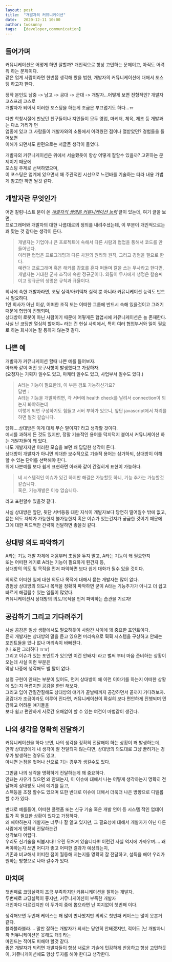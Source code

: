 ```yaml
---
layout: post
title:  "개발자의 커뮤니케이션"
date:   2020-12-11 10:00
author: twosunny
tags:	[developer,communication]
---
```


## 들어가며
커뮤니케이션은 어떻게 하면 잘할까? 개인적으로 항상 고민하는 문제이고, 아직도 어려워 하는 문제이다.     
같은 업계 사람이라면 한번쯤 생각해 봤을 법한, 개발자의 커뮤니케이션에 대해서 포스팅 하고자 한다.  

정작 본인도 남중 -> 남고 -> 공대 -> 군대 -> 개발자...어떻게 보면 전형적인? 개발자 코스프레 코스로    
개발자가 되어서 이러한 포스팅을 하는게 조금은 부끄럽기도 하다...ㅠ  

다만 학창시절에 만났던 친구들이나 지인들이 모두 영업, 마케터, 체육, 제조 등 개발과는 다소 거리가 먼  
업종에 있고 그 사람들이 개발자와의 소통에서 어려웠던 점이나 열받았던? 경험들을 들어보면  
이해가 되면서도 한편으로는 서글픈 생각이 들었다.    

개발자의 커뮤니케이션은 위에서 서술했듯이 항상 어떻게 잘할수 있을까? 고민하는 문제이기 때문에  
포스팅 주제로 선택하였으며,     
이 포스팅은 업계에 있으면서 꽤 주관적인 시선으로 느낀바를 기술하는 터라 내용 가볍게 참고만 하면 될것 같다.  


## 개발자란 무엇인가
어떤 칼럼니스트 분이 쓴 *[개발자의 생명은 커뮤니케이션 능력](https://zdnet.co.kr/view/?no=20160425094045)* 글이 있는데, 여기 글을 보면,  
프로그래머와 개발자의 대한 나름대로의 정의를 내려주셨는데, 이 부분이 개인적으로는 꽤 맞는 것 같다는 생각이 든다.  

>개발자는 기업이나 큰 프로젝트에 속해서 다른 사람과 협업을 통해서 코드를 만들어낸다.  
>이러한 협업은 프로그래밍과 다른 차원의 원리와 원칙, 그리고 경험을 필요로 한다.   
>예컨대 프로그래머 혹은 해커를 강호를 혼자 떠돌며 칼을 쓰는 무사라고 한다면,   
>개발자는 거대한 군사 조직에 속한 정규군이다. 외톨이 무사에게 생명은 칼솜씨이고 정규군의 생명은 규칙과 규율이다.  

회사에 속한 개발자라면, 코딩 실력/아키텍쳐 실력 뿐 아니라 커뮤니케이션 능력도 반드시 필요하다.    
1인 회사가 아닌 이상, 어떠한 조직 또는 어떠한 그룹에 반드시 속해 있을것이고 그러기 때문에 협업이 진행되며,  
상대방이 로봇이 아닌 사람이기 때문에 어떻게든 협업시에 커뮤니케이션은 늘 존재한다.   
사실 난 코딩만 열심히 할꺼야~ 라는 건 현실 사회에서, 특히 여러 협업부서와 일이 필요로 하는 회사에는 잘 통하지 않는것 같다.    

## 나쁜 예
개발자가 커뮤니케이션 할때 나쁜 예를 들어보자.  
아래와 같이 어떤 요구사항이 발생했다고 가정하자.  
(요청자는 기획자 일수도 있고, 마케터 일수도 있고, 사업부서 일수도 있다.)    

>A라는 기능이 필요한데, 이 부분 검토 가능하신가요?  
>답변 :  
>A라는 기능을 개발하려면, 각 서버에 health check를 날려서 connection이 되는지 봐야하는데  
>이렇게 되면 구성하기도 힘들고 서버 부하가 있으니, 앞단 javascript에서 처리를 하면 될것 같습니다.    

당췌....상대방은 이게 대체 무슨 말이지? 라고 생각할 것이다.  
예시를 과하게 든 것도 있지만, 정말 기술적인 용어를 덕지덕지 붙여서 커뮤니케이션 하는 개발자들이 꽤 있다.  
나도 개발자지만 이러한 모습을 보면 꽤 답답한 생각이 든다.  
상대방이 개발자가 아니면 최대한 보수적으로 기술적 용어는 삼가하되, 상대방이 이해 할 수 있는 단어를 선택해야 한다.  
위에 나쁜예를 보다 쉽게 표현하면 아래와 같이 간결히게 표현이 가능하다.  

>네 시스템적인 이슈가 있긴 하지만 해결은 가능할듯 하니, 기능 추가는 가능할것 같습니다.  
>혹은, 기능개발은 이슈 없습니다.  

라고 표현할수 있을것 같다.   

사실 상대방은 앞단, 뒷단 서버등등 대한 지식이 개발자보다 당연히 떨어질수 밖에 없고,       
묻는 의도 자체가 가능한지 불가능한지 혹은 이슈가 있는건지가 궁금한 것이기 때문에 그에 대한 피드백만 간략히 전달하면 좋을것 같다.      

## 상대방 의도 파악하기
A라는 기능 개발 자체에 처음부터 초점을 두지 말고, A라는 기능이 왜 필요한지   
또는 어떠한 계기로 A라는 기능이 필요하게 된건지 등,    
상대방의 의도 및 목적을 먼저 파악하면 보다 쉽게 대화가 될수 있을 것이다.    

의외로 어떠한 일에 대한 의도나 목적에 대해서 묻는 개발자는 많이 없다.  
경험상 상대방의 의도나 목적을 정확히 파악하면 굳이 A라는 기능추가가 아니고 더 쉽고 빠르게 해결될수 있는 일들이 많았다.    
커뮤니케이션시 상대방의 의도/목적을 먼저 파악하는 습관을 기르자!  

## 공감하기 그리고 기다려주기
사실 공감은 일상 생활에서도 필요하듯이 사람간 사이에 꽤 중요한 포인트이다.    
흔히 개발자는 상대방의 말을 듣고 있으면 머리속으로 휙휙 시스템을 구상하고 안돼는 포인트들을 있나 없나 머리속이 바빠진다.  
(나 또한 그러하다 ㅠㅠ)    
그리고 이슈가 있는 포인트가 있으면 이건 안돼지! 라고 벌써 부터 마음 준비하는 상황이 오는데 사실 이런 부분은  
막상 나중에 생각해도 별 탈이 없다.  

설령 구현이 안돼는 부분이 있어도, 먼저 상대방이 왜 이런 이야기를 하는지 어떠한 상황에 있는지 어렵지만 공감을 한번 해보자.  
그리고 입이 간질간질해도 상대방의 얘기가 끝날때까지 공감하면서 끝까지 기다려보자.      
공감대가 조금이라도 이루어 진다면, 커뮤니케이션이 확실히 보다 편안하게 진행되며 민감하고 어려운 얘기들을    
보다 쉽고 편안하게 서로간 오해없이 할 수 있는 여건이 마법같이 생긴다.    
   
## 나의 생각을 명확히 전달하기
커뮤니케이션을 하다 보면, 나의 생각을 정확히 전달해야 하는 상황이 꽤 발생하는데,  
만약 상대방에게 내 생각이 잘 전달되지 않는다면, 상대방의 의도대로 그냥 끌려가는 경우가 발생하는 경우도 있고,        
아니면 논점을 벗어나 산으로 기는 경우가 생길수도 있다.   

그만큼 나의 생각을 명확하게 전달하는게 꽤 중요하다.  
안돼는 사유가 있으면 왜 안돼는지, 이 이슈에 대해서 나는 어떻게 생각하는지 명확히 전달해야 상대방도 나의 얘기를 듣고,    
스펙등을 조정 할수도 있으며 또한 반대로 이슈에 대해서 더욱더 나은 방향으로 디벨롭 할 수가 있다.    

반대로 예를들어, 어떠한 플랫폼 또는 신규 기술 혹은 개발 언어 등 시스템 적인 업데이트가 꼭 필요한 상황이 있다고 가정하자.    
왜 해야하는지 개발자는 너무나 잘 알고 있지만, 그 필요성에 대해서 개발자가 아닌 다른 사람에게 명확히 전달하는건  
생각보다 어렵다.  
우리도 신기술을 써봅시다!! 우린 뒤쳐져 있습니다!!! 이런건 사실 억지에 가까우며.... 왜 써야하는지 쓰면 어디가 좋고 어떠한 결과가 예상되는지,    
기존과 비교해서 어떠한 점이 월등해 지는지를 명확히 잘 전달하고, 설득을 해야 우리가 원하는 방향으로 나아 갈수가 있다.  
    
## 마치며
첫번째로 코딩실력이 조금 부족하지만 커뮤니케이션을 잘하는 개발자.  
두번째로 코딩실력이 좋지만, 커뮤니케이션이 부족한 개발자    
개인마다 다르겠지만 이 두가지 중에 뽑으라면 난 여지없이 첫번째 이다.    

생각해보면 두번째 케이스는 꽤 많이 만나봤지만 의외로 첫번째 케이스는 많이 못본거 같다.  
블라블라블라.... 말만 잘하는 개발자가 되서는 당연히 안돼겠지만, 적어도 [난 개발자니까 커뮤니케이션은 못해도 돼!] 라는  
마인드는 적어도 피해야 할것 같다.  
좋은 개발자가 되려면 개발자들이 항상 새로운 기술에 민감하게 반응하고 항상 고민하듯이, 
커뮤니케이션에도 항상 투자를 해야 한다고 생각한다.      
 